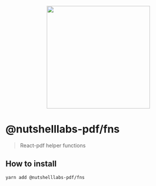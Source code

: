 <p align="center">
  <img src="https://user-images.githubusercontent.com/5600341/27505816-c8bc37aa-587f-11e7-9a86-08a2d081a8b9.png" height="280px">
</p>

# @nutshelllabs-pdf/fns

> React-pdf helper functions

## How to install
```sh
yarn add @nutshelllabs-pdf/fns
```
